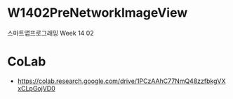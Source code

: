 # W1402PreNetworkImageView
스마트앱프로그래밍 Week 14 02

# CoLab
- https://colab.research.google.com/drive/1PCzAAhC77NmQ48zzfbkgVXxCLpGojVD0
